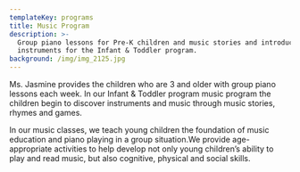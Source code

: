 ```yaml
---
templateKey: programs
title: Music Program
description: >-
  Group piano lessons for Pre-K children and music stories and introductions to
  instruments for the Infant & Toddler program. 
background: /img/img_2125.jpg
---
```

Ms. Jasmine provides the children who are 3 and older with group piano lessons each week. In our Infant & Toddler program music program the children begin to discover instruments and music through music stories, rhymes and games. 

In our music classes, we teach young children the foundation of music education and piano playing in a group situation.We provide age-appropriate activities to help develop not only young children’s ability to play and read music, but also cognitive, physical and social skills. 



![]()
